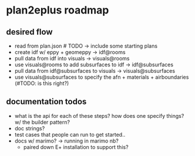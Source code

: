 # plan2eplus roadmap


## desired flow
- read from plan.json # TODO -> include some starting plans 
- create idf w/ eppy + geomeppy -> idf@rooms
- pull data from idf into visuals -> visuals@rooms
- use visuals@rooms  to add subsurfaces to idf  -> idf@subsurfaces
- pull data from idf@subsurfaces to visuals -> visuals@subsurfaces
- use visuals@subsurfaces to specify the afn + materials + airboundaries (#TODO: is this right?)



## documentation todos
- what is the api for each of these steps? how does one specify things? w/ the builder pattern? 
- doc strings?
- test cases that people can run to get started.. 
- docs w/ marimo? -> running in marimo nb? 
  - paired down E+ installation to support this? 
